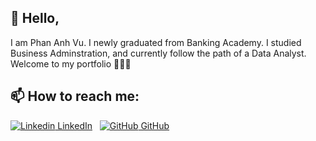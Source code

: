 ## **👋 Hello,**

I am Phan Anh Vu. I newly graduated from Banking Academy. I studied Business Adminstration, and currently follow the path of a Data Analyst. Welcome to my portfolio 🎉🎉🎉

## **📫 How to reach me:**

[![Linkedin](https://i.sstatic.net/gVE0j.png) LinkedIn](www.linkedin.com/in/anh-vu-phan2201)
&nbsp;
[![GitHub](https://i.sstatic.net/tskMh.png) GitHub](https://github.com/anhvu2201)


<!---
anhvu2201/anhvu2201 is a ✨ special ✨ repository because its `README.md` (this file) appears on your GitHub profile.
You can click the Preview link to take a look at your changes.
--->
